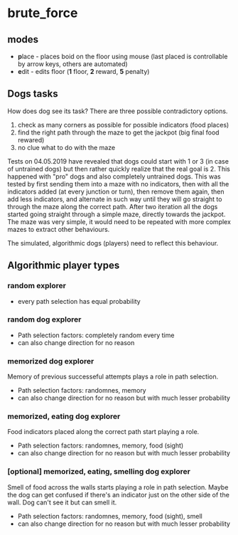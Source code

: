 # brute_force

## modes
- **p**lace - places boid on the floor using mouse (last placed is controllable by arrow keys, others are automated)
- **e**dit - edits floor (**1** floor, **2** reward, **5** penalty)


## Dogs tasks

How does dog see its task? There are three possible contradictory options.

1) check as many corners as possible for possible indicators (food places)
2) find the right path through the maze to get the jackpot (big final food rewared)
3) no clue what to do with the maze

Tests on 04.05.2019 have revealed that dogs could start with 1 or 3 (in case of untrained dogs) but then rather quickly realize that the real goal is 2. This happened with "pro" dogs and also completely untrained dogs. This was tested by first sending them into a maze with no indicators, then with all the indicators added (at every junction or turn), then remove them again, then add less indicators, and alternate in such way until they will go straight to through the maze along the correct path. After two iteration all the dogs started going straight through a simple maze, directly towards the jackpot. The maze was very simple, it would need to be repeated with more complex mazes to extract other behaviours.

The simulated, algorithmic dogs (players) need to reflect this behaviour.


## Algorithmic player types

### random explorer 

- every path selection has equal probability 

### random dog explorer

- Path selection factors: completely random every time
- can also change direction for no reason

### memorized dog explorer

Memory of previous successeful attempts plays a role in path selection. 

- Path selection factors: randomnes, memory
- can also change direction for no reason but with much lesser probability 

### memorized, eating dog explorer

Food indicators placed along the correct path start playing a role.

- Path selection factors: randomnes, memory, food (sight)
- can also change direction for no reason but with much lesser probability 

### [optional] memorized, eating, smelling dog explorer

Smell of food across the walls starts playing a role in path selection. Maybe the dog can get confused if there's an indicator just on the other side of the wall. Dog can't see it but can smell it.

- Path selection factors: randomnes, memory, food (sight), smell
- can also change direction for no reason but with much lesser probability 







